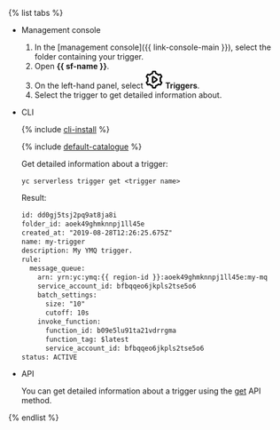 {% list tabs %}

- Management console

   1. In the [management console]({{ link-console-main }}), select the folder containing your trigger.
   1. Open **{{ sf-name }}**.
   1. On the left-hand panel, select ![image](../../_assets/functions/triggers.svg) **Triggers**.
   1. Select the trigger to get detailed information about.

- CLI

   {% include [cli-install](../cli-install.md) %}

   {% include [default-catalogue](../default-catalogue.md) %}

   Get detailed information about a trigger:

   ```
   yc serverless trigger get <trigger name>
   ```

   Result:

   ```
   id: dd0gj5tsj2pq9at8ja8i
   folder_id: aoek49ghmknnpj1ll45e
   created_at: "2019-08-28T12:26:25.675Z"
   name: my-trigger
   description: My YMQ trigger.
   rule:
     message_queue:
       arn: yrn:yc:ymq:{{ region-id }}:aoek49ghmknnpj1ll45e:my-mq
       service_account_id: bfbqqeo6jkpls2tse5o6
       batch_settings:
         size: "10"
         cutoff: 10s
       invoke_function:
         function_id: b09e5lu91ta21vdrrgma
         function_tag: $latest
         service_account_id: bfbqqeo6jkpls2tse5o6
   status: ACTIVE
   ```

- API

   You can get detailed information about a trigger using the [get](../../functions/triggers/api-ref/Trigger/get.md) API method.

{% endlist %}
